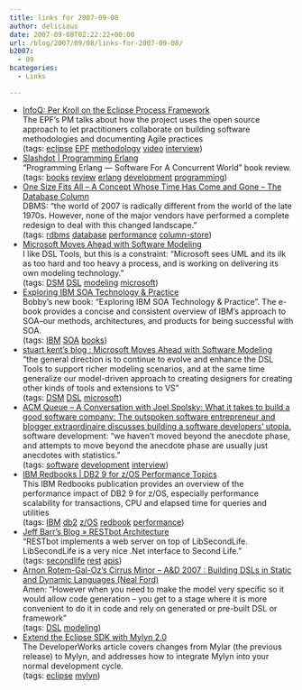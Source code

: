 ```yaml
---
title: links for 2007-09-08
author: delicious
date: 2007-09-08T02:22:22+00:00
url: /blog/2007/09/08/links-for-2007-09-08/
b2007:
  - 09
bcategories:
  - Links

---
```

  * <div>
      <a href="http://www.infoq.com/interviews/per-kroll-OpenUp-EFP">InfoQ: Per Kroll on the Eclipse Process Framework</a>
    </div>
    
    <div>
      The EPF&#8217;s PM talks about how the project uses the open source approach to let practitioners collaborate on building software methodologies and documenting Agile practices
    </div>
    
    <div>
      (tags: <a href="http://del.icio.us/frodenas/eclipse">eclipse</a> <a href="http://del.icio.us/frodenas/EPF">EPF</a> <a href="http://del.icio.us/frodenas/methodology">methodology</a> <a href="http://del.icio.us/frodenas/video">video</a> <a href="http://del.icio.us/frodenas/interview">interview</a>)
    </div>

  * <div>
      <a href="http://books.slashdot.org/books/07/09/05/1410213.shtml">Slashdot | Programming Erlang</a>
    </div>
    
    <div>
      &#8220;Programming Erlang — Software For A Concurrent World&#8221; book review.
    </div>
    
    <div>
      (tags: <a href="http://del.icio.us/frodenas/books">books</a> <a href="http://del.icio.us/frodenas/review">review</a> <a href="http://del.icio.us/frodenas/erlang">erlang</a> <a href="http://del.icio.us/frodenas/development">development</a> <a href="http://del.icio.us/frodenas/programming">programming</a>)
    </div>

  * <div>
      <a href="http://www.databasecolumn.com/2007/09/one-size-fits-all.html">One Size Fits All &#8211; A Concept Whose Time Has Come and Gone &#8211; The Database Column</a>
    </div>
    
    <div>
      DBMS: &#8220;the world of 2007 is radically different from the world of the late 1970s. However, none of the major vendors have performed a complete redesign to deal with this changed landscape.&#8221;
    </div>
    
    <div>
      (tags: <a href="http://del.icio.us/frodenas/rdbms">rdbms</a> <a href="http://del.icio.us/frodenas/database">database</a> <a href="http://del.icio.us/frodenas/performance">performance</a> <a href="http://del.icio.us/frodenas/column-store">column-store</a>)
    </div>

  * <div>
      <a href="http://www.eweek.com/article2/0,1895,2164677,00.asp">Microsoft Moves Ahead with Software Modeling</a>
    </div>
    
    <div>
      I like DSL Tools, but this is a constraint: &#8220;Microsoft sees UML and its ilk as too hard and too heavy a process, and is working on delivering its own modeling technology.&#8221;
    </div>
    
    <div>
      (tags: <a href="http://del.icio.us/frodenas/DSM">DSM</a> <a href="http://del.icio.us/frodenas/DSL">DSL</a> <a href="http://del.icio.us/frodenas/modeling">modeling</a> <a href="http://del.icio.us/frodenas/microsoft">microsoft</a>)
    </div>

  * <div>
      <a href="http://www-03.ibm.com/developerworks/blogs/page/woolf?entry=exploring_ibm_soa_technology_practice">Exploring IBM SOA Technology & Practice</a>
    </div>
    
    <div>
      Bobby&#8217;s new book: &#8220;Exploring IBM SOA Technology & Practice&#8221;. The e-book provides a concise and consistent overview of IBM&#8217;s approach to SOA&#8211;our methods, architectures, and products for being successful with SOA.
    </div>
    
    <div>
      (tags: <a href="http://del.icio.us/frodenas/IBM">IBM</a> <a href="http://del.icio.us/frodenas/SOA">SOA</a> <a href="http://del.icio.us/frodenas/books">books</a>)
    </div>

  * <div>
      <a href="http://blogs.msdn.com/stuart_kent/archive/2007/09/07/microsoft-moves-ahead-with-software-modeling.aspx">stuart kent&#8217;s blog : Microsoft Moves Ahead with Software Modeling</a>
    </div>
    
    <div>
      &#8220;the general direction is to continue to evolve and enhance the DSL Tools to support richer modeling scenarios, and at the same time generalize our model-driven approach to creating designers for creating other kinds of tools and extensions to VS&#8221;
    </div>
    
    <div>
      (tags: <a href="http://del.icio.us/frodenas/DSM">DSM</a> <a href="http://del.icio.us/frodenas/DSL">DSL</a> <a href="http://del.icio.us/frodenas/microsoft">microsoft</a>)
    </div>

  * <div>
      <a href="http://www.acmqueue.org/modules.php?name=Content&pa=showpage&pid=497&page=3">ACM Queue &#8211; A Conversation with Joel Spolsky: What it takes to build a good software company: The outspoken software entrepreneur and blogger extraordinaire discusses building a software developers&#8217; utopia.</a>
    </div>
    
    <div>
      software development: &#8220;we haven&#8217;t moved beyond the anecdote phase, and attempts to move beyond the anecdote phase are usually just anecdotes with statistics.&#8221;
    </div>
    
    <div>
      (tags: <a href="http://del.icio.us/frodenas/software">software</a> <a href="http://del.icio.us/frodenas/development">development</a> <a href="http://del.icio.us/frodenas/interview">interview</a>)
    </div>

  * <div>
      <a href="http://www.redbooks.ibm.com/abstracts/sg247473.html">IBM Redbooks | DB2 9 for z/OS Performance Topics</a>
    </div>
    
    <div>
      This IBM Redbooks publication provides an overview of the performance impact of DB2 9 for z/OS, especially performance scalability for transactions, CPU and elapsed time for queries and utilities
    </div>
    
    <div>
      (tags: <a href="http://del.icio.us/frodenas/IBM">IBM</a> <a href="http://del.icio.us/frodenas/db2">db2</a> <a href="http://del.icio.us/frodenas/z/OS">z/OS</a> <a href="http://del.icio.us/frodenas/redbook">redbook</a> <a href="http://del.icio.us/frodenas/performance">performance</a>)
    </div>

  * <div>
      <a href="http://www.jeff-barr.com/?p=1166">Jeff Barr’s Blog » RESTbot Architecture</a>
    </div>
    
    <div>
      &#8220;RESTbot implements a web server on top of LibSecondLife. LibSecondLife is a very nice .Net interface to Second Life.&#8221;
    </div>
    
    <div>
      (tags: <a href="http://del.icio.us/frodenas/secondlife">secondlife</a> <a href="http://del.icio.us/frodenas/rest">rest</a> <a href="http://del.icio.us/frodenas/apis">apis</a>)
    </div>

  * <div>
      <a href="http://www.rgoarchitects.com/nblog/2007/08/28/AD2007BuildingDSLsInStaticAndDynamicLanguagesNealFord.aspx">Arnon Rotem-Gal-Oz&#8217;s Cirrus Minor &#8211; A&D 2007 : Building DSLs in Static and Dynamic Languages (Neal Ford)</a>
    </div>
    
    <div>
      Amen: &#8220;However when you need to make the model very specific so it would allow code generation &#8211; you get to a stage where it is more convenient to do it in code and rely on generated or pre-built DSL or framework&#8221;
    </div>
    
    <div>
      (tags: <a href="http://del.icio.us/frodenas/DSL">DSL</a> <a href="http://del.icio.us/frodenas/modeling">modeling</a>)
    </div>

  * <div>
      <a href="http://www.theserverside.com/news/thread.tss?thread_id=46561">Extend the Eclipse SDK with Mylyn 2.0</a>
    </div>
    
    <div>
      The DeveloperWorks article covers changes from Mylar (the previous release) to Mylyn, and addresses how to integrate Mylyn into your normal development cycle.
    </div>
    
    <div>
      (tags: <a href="http://del.icio.us/frodenas/eclipse">eclipse</a> <a href="http://del.icio.us/frodenas/mylyn">mylyn</a>)
    </div>